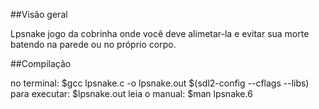 ##Visão geral
<p>
Lpsnake jogo da cobrinha onde você deve alimetar-la e evitar
sua morte batendo na parede ou no próprio corpo.
</p>
##Compilação
<p>
no terminal:
$gcc lpsnake.c -o lpsnake.out $(sdl2-config --cflags --libs)
para executar:
$lpsnake.out
leia o manual:
$man lpsnake.6
</p>
